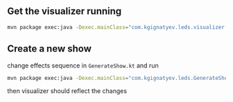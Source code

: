 Get the visualizer running
---

```bash
mvn package exec:java -Dexec.mainClass="com.kgignatyev.leds.visualizer.PlayShowKt"
```

Create a new show
---
change effects sequence in `GenerateShow.kt` and run
```bash
mvn package exec:java -Dexec.mainClass="com.kgignatyev.leds.GenerateShowKt"
```

then visualizer should reflect the changes

